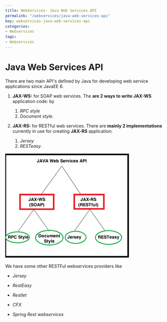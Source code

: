 ```yaml
---
title: WebServices- Java Web Services API
permalink: "/webservices/java-web-services-api"
key: webservices-java-web-services-api
categories:
- Webservices
tags:
- Webservices
---
```


Java Web Services API
=======================

There are two main API's defined by Java for developing web service applications
since JavaEE 6.

1.  **JAX-WS:** for SOAP web services. The **are 2 ways to write JAX-WS**
    application code: by
    1.  *RPC style*
    2.  *Document style.*

2.  **JAX-RS:** for RESTful web services. There are **mainly 2 implementations**
    currently in use for creating **JAX-RS** application:
    1.  *Jersey*
    2.  *RESTeasy*.

![E:\\users\\Kaveti_s\\Desktop\\t.png](media/d6cf593f07f9d81b9a8fcbb49966ca40.png)

We have some other RESTFul webservices providers like

-   *Jersey*

-   *RestEasy*

-   *Restlet*

-   *CFX*

-   *Spring Rest webservices*
